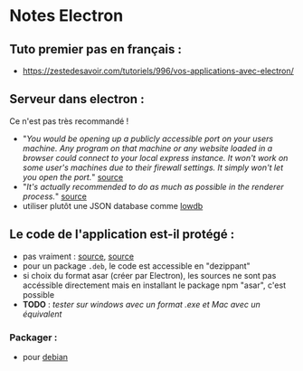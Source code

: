 Notes Electron
==============
 
 Tuto premier pas en français :
 -----------------------------
 
 * https://zestedesavoir.com/tutoriels/996/vos-applications-avec-electron/


Serveur dans electron :
-----------------------

Ce n'est pas très recommandé !

* "_You would be opening up a publicly accessible port on your users machine. Any program on that machine or any website loaded in a browser could connect to your local express instance.
It won't work on some user's machines due to their firewall settings. It simply won't let you open the port._" [source](https://blog.samuelattard.com/using-express-inside-electron/)
* "_It's actually recommended to do as much as possible in the renderer process._" [source](https://www.reddit.com/r/webdev/comments/45z120/what_is_the_best_way_to_make_http_requests_using/)
* utiliser plutôt une JSON database comme [lowdb](https://github.com/typicode/lowdb)

Le code de l'application est-il protégé :
-----------------------------------------

* pas vraiment : [source](https://github.com/electron/electron/issues/2570), [source](https://github.com/electron/electron/issues/3041)
* pour un package `.deb`, le code est accessible en "dezippant"
* si choix du format asar (créer par Electron), les sources ne sont pas accéssible directement mais en installant le package npm "asar", c'est possible
* __TODO__ : _tester sur windows avec un format .exe et Mac avec un équivalent_

### Packager :

* pour [debian](https://github.com/unindented/electron-installer-debian)


